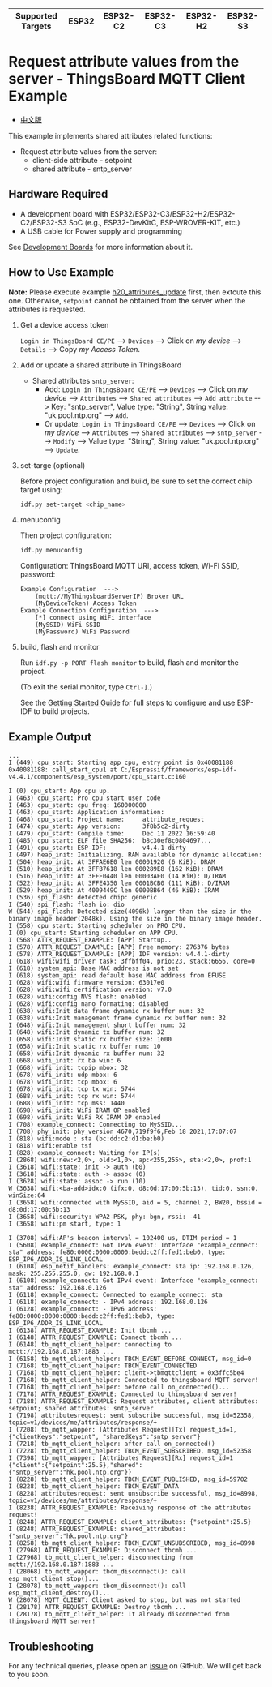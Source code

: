 | Supported Targets | ESP32 | ESP32-C2 | ESP32-C3 | ESP32-H2 | ESP32-S3 |
| ----------------- | ----- | -------- | -------- | -------- | -------- |

# Request attribute values from the server - ThingsBoard MQTT Client Example

* [中文版](./README_CN.md)

This example implements shared attributes related functions:

* Request attribute values from the server:
  * client-side attribute - setpoint
  * shared attribute - sntp_server
  
## Hardware Required

* A development board with ESP32/ESP32-C3/ESP32-H2/ESP32-C2/ESP32-S3 SoC (e.g., ESP32-DevKitC, ESP-WROVER-KIT, etc.)
* A USB cable for Power supply and programming

See [Development Boards](https://www.espressif.com/en/products/devkits) for more information about it.

## How to Use Example

**Note:** Please execute example [h20_attributes_update](../h20_attributes_update/) first, then extcute this one. Otherwise, `setpoint` cannot be obtained from the server when the attributes is requested.

1. Get a device access token

   `Login in ThingsBoard CE/PE` --> `Devices` --> Click on *my device* --> `Details` --> Copy *my Access Token*.

1. Add or update a shared attribute in ThingsBoard

   * Shared attributes `sntp_server`:
     * Add: `Login in ThingsBoard CE/PE` --> `Devices` --> Click on *my device* --> `Attributes` --> `Shared attributes` --> `Add attribute` --> Key: "sntp_server", Value type: "String", String value: "uk.pool.ntp.org" --> `Add`.
     * Or update: `Login in ThingsBoard CE/PE` --> `Devices` --> Click on *my device* --> `Attributes` --> `Shared attributes` --> `sntp_server` --> `Modify` --> Value type: "String", String value: "uk.pool.ntp.org" --> `Update`.

1. set-targe (optional)

   Before project configuration and build, be sure to set the correct chip target using:

   ```bash
   idf.py set-target <chip_name>
   ```

1. menuconfig

   Then project configuration:

   ```bash
   idf.py menuconfig
   ```

   Configuration: ThingsBoard MQTT URI, access token, Wi-Fi SSID, password:

   ```menuconfig
   Example Configuration  --->
       (mqtt://MyThingsboardServerIP) Broker URL
       (MyDeviceToken) Access Token 
   Example Connection Configuration  --->
       [*] connect using WiFi interface
       (MySSID) WiFi SSID 
       (MyPassword) WiFi Password                  
   ```

1. build, flash and monitor

   Run `idf.py -p PORT flash monitor` to build, flash and monitor the project.

   (To exit the serial monitor, type ``Ctrl-]``.)

   See the [Getting Started Guide](https://idf.espressif.com/) for full steps to configure and use ESP-IDF to build projects.

## Example Output

```none
...
I (449) cpu_start: Starting app cpu, entry point is 0x40081188
0x40081188: call_start_cpu1 at C:/Espressif/frameworks/esp-idf-v4.4.1/components/esp_system/port/cpu_start.c:160

I (0) cpu_start: App cpu up.
I (463) cpu_start: Pro cpu start user code
I (463) cpu_start: cpu freq: 160000000
I (463) cpu_start: Application information:
I (468) cpu_start: Project name:     attribute_request
I (474) cpu_start: App version:      3f8b5c2-dirty
I (479) cpu_start: Compile time:     Dec 11 2022 16:59:40
I (485) cpu_start: ELF file SHA256:  b8c30ef8c0804697...
I (491) cpu_start: ESP-IDF:          v4.4.1-dirty
I (497) heap_init: Initializing. RAM available for dynamic allocation:
I (504) heap_init: At 3FFAE6E0 len 00001920 (6 KiB): DRAM
I (510) heap_init: At 3FFB7618 len 000289E8 (162 KiB): DRAM
I (516) heap_init: At 3FFE0440 len 00003AE0 (14 KiB): D/IRAM
I (522) heap_init: At 3FFE4350 len 0001BCB0 (111 KiB): D/IRAM
I (529) heap_init: At 4009449C len 0000BB64 (46 KiB): IRAM
I (536) spi_flash: detected chip: generic
I (540) spi_flash: flash io: dio
W (544) spi_flash: Detected size(4096k) larger than the size in the binary image header(2048k). Using the size in the binary image header.
I (558) cpu_start: Starting scheduler on PRO CPU.
I (0) cpu_start: Starting scheduler on APP CPU.
I (568) ATTR_REQUEST_EXAMPLE: [APP] Startup..
I (578) ATTR_REQUEST_EXAMPLE: [APP] Free memory: 276376 bytes
I (578) ATTR_REQUEST_EXAMPLE: [APP] IDF version: v4.4.1-dirty
I (618) wifi:wifi driver task: 3ffbff04, prio:23, stack:6656, core=0
I (618) system_api: Base MAC address is not set
I (618) system_api: read default base MAC address from EFUSE
I (628) wifi:wifi firmware version: 63017e0
I (628) wifi:wifi certification version: v7.0
I (628) wifi:config NVS flash: enabled
I (628) wifi:config nano formating: disabled
I (638) wifi:Init data frame dynamic rx buffer num: 32
I (638) wifi:Init management frame dynamic rx buffer num: 32
I (648) wifi:Init management short buffer num: 32
I (648) wifi:Init dynamic tx buffer num: 32
I (658) wifi:Init static rx buffer size: 1600
I (658) wifi:Init static rx buffer num: 10
I (658) wifi:Init dynamic rx buffer num: 32
I (668) wifi_init: rx ba win: 6
I (668) wifi_init: tcpip mbox: 32
I (678) wifi_init: udp mbox: 6
I (678) wifi_init: tcp mbox: 6
I (678) wifi_init: tcp tx win: 5744
I (688) wifi_init: tcp rx win: 5744
I (688) wifi_init: tcp mss: 1440
I (698) wifi_init: WiFi IRAM OP enabled
I (698) wifi_init: WiFi RX IRAM OP enabled
I (708) example_connect: Connecting to MySSID...
I (708) phy_init: phy_version 4670,719f9f6,Feb 18 2021,17:07:07
I (818) wifi:mode : sta (bc:dd:c2:d1:be:b0)
I (818) wifi:enable tsf
I (828) example_connect: Waiting for IP(s)
I (2868) wifi:new:<2,0>, old:<1,0>, ap:<255,255>, sta:<2,0>, prof:1
I (3618) wifi:state: init -> auth (b0)
I (3618) wifi:state: auth -> assoc (0)
I (3628) wifi:state: assoc -> run (10)
W (3638) wifi:<ba-add>idx:0 (ifx:0, d8:0d:17:00:5b:13), tid:0, ssn:0, winSize:64
I (3658) wifi:connected with MySSID, aid = 5, channel 2, BW20, bssid = d8:0d:17:00:5b:13
I (3658) wifi:security: WPA2-PSK, phy: bgn, rssi: -41
I (3658) wifi:pm start, type: 1

I (3708) wifi:AP's beacon interval = 102400 us, DTIM period = 1
I (5608) example_connect: Got IPv6 event: Interface "example_connect: sta" address: fe80:0000:0000:0000:bedd:c2ff:fed1:beb0, type: ESP_IP6_ADDR_IS_LINK_LOCAL
I (6108) esp_netif_handlers: example_connect: sta ip: 192.168.0.126, mask: 255.255.255.0, gw: 192.168.0.1
I (6108) example_connect: Got IPv4 event: Interface "example_connect: sta" address: 192.168.0.126
I (6118) example_connect: Connected to example_connect: sta
I (6118) example_connect: - IPv4 address: 192.168.0.126
I (6128) example_connect: - IPv6 address: fe80:0000:0000:0000:bedd:c2ff:fed1:beb0, type: ESP_IP6_ADDR_IS_LINK_LOCAL
I (6138) ATTR_REQUEST_EXAMPLE: Init tbcmh ...
I (6148) ATTR_REQUEST_EXAMPLE: Connect tbcmh ...
I (6148) tb_mqtt_client_helper: connecting to mqtt://192.168.0.187:1883 ...
I (6158) tb_mqtt_client_helper: TBCM_EVENT_BEFORE_CONNECT, msg_id=0
I (7168) tb_mqtt_client_helper: TBCM_EVENT_CONNECTED
I (7168) tb_mqtt_client_helper: client->tbmqttclient = 0x3ffc5be4
I (7168) tb_mqtt_client_helper: Connected to thingsboard MQTT server!
I (7168) tb_mqtt_client_helper: before call on_connected()...
I (7178) ATTR_REQUEST_EXAMPLE: Connected to thingsboard server!
I (7188) ATTR_REQUEST_EXAMPLE: Request attributes, client attributes: setpoint; shared attributes: sntp_server
I (7198) attributesrequest: sent subscribe successful, msg_id=52358, topic=v1/devices/me/attributes/response/+
I (7208) tb_mqtt_wapper: [Attributes Request][Tx] request_id=1, {"clientKeys":"setpoint", "sharedKeys":"sntp_server"}
I (7218) tb_mqtt_client_helper: after call on_connected()
I (7228) tb_mqtt_client_helper: TBCM_EVENT_SUBSCRIBED, msg_id=52358
I (7398) tb_mqtt_wapper: [Attributes Request][Rx] request_id=1 {"client":{"setpoint":25.5},"shared":{"sntp_server":"hk.pool.ntp.org"}}
I (8228) tb_mqtt_client_helper: TBCM_EVENT_PUBLISHED, msg_id=59702
I (8228) tb_mqtt_client_helper: TBCM_EVENT_DATA
I (8228) attributesrequest: sent unsubscribe successful, msg_id=8998, topic=v1/devices/me/attributes/response/+
I (8238) ATTR_REQUEST_EXAMPLE: Receiving response of the attributes request!
I (8248) ATTR_REQUEST_EXAMPLE: client_attributes: {"setpoint":25.5}
I (8248) ATTR_REQUEST_EXAMPLE: shared_attributes: {"sntp_server":"hk.pool.ntp.org"}
I (8258) tb_mqtt_client_helper: TBCM_EVENT_UNSUBSCRIBED, msg_id=8998
I (27968) ATTR_REQUEST_EXAMPLE: Disconnect tbcmh ...
I (27968) tb_mqtt_client_helper: disconnecting from mqtt://192.168.0.187:1883 ...
I (28068) tb_mqtt_wapper: tbcm_disconnect(): call esp_mqtt_client_stop()...
I (28078) tb_mqtt_wapper: tbcm_disconnect(): call esp_mqtt_client_destroy()...
W (28078) MQTT_CLIENT: Client asked to stop, but was not started
I (28178) ATTR_REQUEST_EXAMPLE: Destroy tbcmh ...
I (28178) tb_mqtt_client_helper: It already disconnected from thingsboard MQTT server!
```

## Troubleshooting

For any technical queries, please open an [issue](https://github.com/liang-zhu-zi/esp32-thingsboard-mqtt-client/issues) on GitHub. We will get back to you soon.
